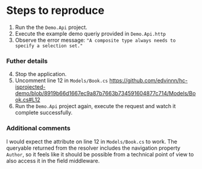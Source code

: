 # Steps to reproduce
1. Run the the `Demo.Api` project.
2. Execute the example demo queriy provided in `Demo.Api.http`
3. Observe the error message: `"A composite type always needs to specify a selection set."`

### Futher details
4. Stop the application.
5. Uncomment line 12 in `Models/Book.cs` https://github.com/edvinnn/hc-isprojected-demo/blob/8919b66d1667ec9a87b7663b734591604877c714/Models/Book.cs#L12
6. Run the `Demo.Api` project again, execute the request and watch it complete successfully.

### Additional comments
I would expect the attribute on line 12 in `Models/Book.cs` to work. The queryable returned from the resolver includes the navigation property `Author`, so it feels like it should be possible from a technical point of view to also access it in the field middleware.
